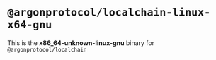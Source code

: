 # `@argonprotocol/localchain-linux-x64-gnu`

This is the **x86_64-unknown-linux-gnu** binary for `@argonprotocol/localchain`
